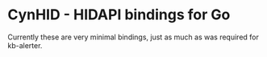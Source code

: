 # CynHID - HIDAPI bindings for Go

Currently these are very minimal bindings, just as much as was required for kb-alerter.